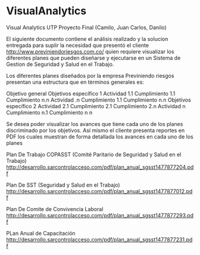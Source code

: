 # VisualAnalytics
Visual Analytics UTP Proyecto Final (Camilo, Juan Carlos, Danilo)

El siguiente documento contiene el análisis realizado y la solucion entregada para suplir la necesidad que presentó el cliente http://www.previniendoriesgos.com.co/ quien requiere visualizar los diferentes planes que pueden diseñarse y ejecutarse en un Sistema de Gestion de Seguridad y Salud en el Trabajo.

Los diferentes planes diseñados por la empresa Previniendo riesgos presentan una estructura que en tèrminos generales es:

Objetivo general
  Objetivos específico 1
    Actividad 1.1
      Cumplimiento 1.1
      Cumplimiento n.n
    Actividad .n
      Cumplimiento 1.1
      Cumplimiento n.n
  Objetivos específico 2
    Actividad 2.1
      Cumplimiento 2.1
      Cumplimiento 2.n
    Actividad n
      Cumplimiento n.1
      Cumplimiento n n

Se desea poder visualizar los avances que tiene cada uno de los planes discriminado por los objetivos. Así mismo el cliente presenta reportes en PDF los cuales muestran de forma detallada los avances en cada uno de los planes 

Plan De Trabajo COPASST (Comité Paritario de Seguridad y Salud en el Trabajo)
http://desarrollo.sarcontrolacceso.com/pdf/plan_anual_sgsst1477877204.pdf


Plan De SST (Seguridad y Salud en el Trabajo)
http://desarrollo.sarcontrolacceso.com/pdf/plan_anual_sgsst1477877012.pdf


Plan De Comite de Convivencia Laboral
http://desarrollo.sarcontrolacceso.com/pdf/plan_anual_sgsst1477877293.pdf


PLan Anual de Capacitación
http://desarrollo.sarcontrolacceso.com/pdf/plan_anual_sgsst1477877231.pdf

